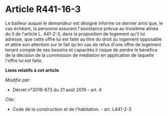 # Article R441-16-3

Le bailleur auquel le demandeur est désigné informe ce dernier ainsi que, le cas échéant, la personne assurant l'assistance
prévue au troisième alinéa du II de l'article L. 441-2-3, dans la proposition de logement qu'il lui adresse, que cette offre
lui est faite au titre du droit au logement opposable et attire son attention sur le fait qu'en cas de refus d'une offre de
logement tenant compte de ses besoins et capacités il risque de perdre le bénéfice de la décision de la commission de
médiation en application de laquelle l'offre lui est faite.

**Liens relatifs à cet article**

_Modifié par_:

  - Décret n°2019-873 du 21 août 2019 - art. 4

_Cite_:

  - Code de la construction et de l'habitation. - art. L441-2-3
